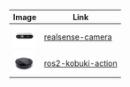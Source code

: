 Image | Link
--- | ---
<img src="./components/realsense-camera/ros2-realsense-d435/intel-realsense-d435-driver.jpg" alt="ros2-realsense-d435" width="40"/> | [realsense-camera](components/realsense-camera)
<img src="./components/ros2-kobuki-action/ros2-kobuki-action/nimbusc.jpg" alt="ros2-kobuki-action" width="40"/> | [ros2-kobuki-action](components/ros2-kobuki-action)

